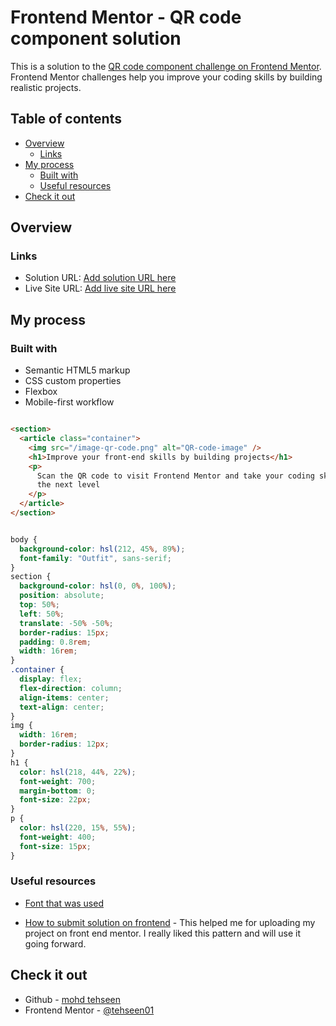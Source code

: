 # Frontend Mentor - QR code component solution

This is a solution to the [QR code component challenge on Frontend Mentor](https://www.frontendmentor.io/challenges/qr-code-component-iux_sIO_H). Frontend Mentor challenges help you improve your coding skills by building realistic projects.

## Table of contents

- [Overview](#overview)
  - [Links](#links)
- [My process](#my-process)
  - [Built with](#Build-with)
  - [Useful resources](#useful-resources)
- [Check it out](#check-it-out)

## Overview

### Links

- Solution URL: [Add solution URL here](https://github.com/tehseen01/QR-code-component.git)
- Live Site URL: [Add live site URL here](https://your-live-site-url.com)

## My process

### Built with

- Semantic HTML5 markup
- CSS custom properties
- Flexbox
- Mobile-first workflow

```html

<section>
  <article class="container">
    <img src="/image-qr-code.png" alt="QR-code-image" />
    <h1>Improve your front-end skills by building projects</h1>
    <p>
      Scan the QR code to visit Frontend Mentor and take your coding skills to
      the next level
    </p>
  </article>
</section>
```

```css

body {
  background-color: hsl(212, 45%, 89%);
  font-family: "Outfit", sans-serif;
}
section {
  background-color: hsl(0, 0%, 100%);
  position: absolute;
  top: 50%;
  left: 50%;
  translate: -50% -50%;
  border-radius: 15px;
  padding: 0.8rem;
  width: 16rem;
}
.container {
  display: flex;
  flex-direction: column;
  align-items: center;
  text-align: center;
}
img {
  width: 16rem;
  border-radius: 12px;
}
h1 {
  color: hsl(218, 44%, 22%);
  font-weight: 700;
  margin-bottom: 0;
  font-size: 22px;
}
p {
  color: hsl(220, 15%, 55%);
  font-weight: 400;
  font-size: 15px;
}
```

### Useful resources

- [Font that was used](https://fonts.google.com/specimen/Outfit#styles)

- [How to submit solution on frontend](https://medium.com/frontend-mentor/a-complete-guide-to-submitting-solutions-on-frontend-mentor-ac6384162248) - This helped me for uploading my project on front end mentor. I really liked this pattern and will use it going forward.

## Check it out

- Github - [mohd tehseen](https://github.com/tehseen01)
- Frontend Mentor - [@tehseen01](https://www.frontendmentor.io/profile/tehseen01)
